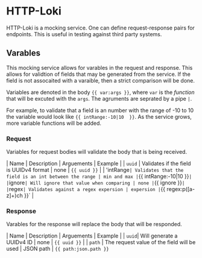 # HTTP-Loki
HTTP-Loki is a mocking service.  One can define request-response pairs for endpoints.  This is useful in testing against third party systems.

## Varables
This mocking service allows for varables in the request and response.  This allows for validtion of fields that may be generated from the service.  If the field is not assocaited with a varaible, then a strict comparison will be done. 

Variables are denoted in the body `{{ var:args }}`, where `var` is the _function_ that will be excuted with the `args`.  The agruments are seprated by a pipe `|`.

For example, to validate that a field is an number with the range of -10 to 10 the variable would look like `{{ intRange:-10|10  }}`.  As the service grows, more variable functions will be added.

### Request
Variables for request bodies will validate the body that is being received.

| Name | Description | Arguements | Example |
| `uuid` | Validates if the field is UUIDv4 format | none | `{{ uuid }}` |
| 'intRange` | Validates that the field is an int between the range | min and max | `{{ intRange:-10|10 }}` |
| `ignore` | Will ignore that value when comparing | none | `{{ ignore }}` |
| `regex` | Validates against a regex expersion | expersion | `{{ regex:p([a-z]+)ch }}` |

### Response
Varables for the response will replace the body that will be responded.

| Name | Description | Arguements | Example |
| `uuid`| Will generate a UUIDv4 ID | none | `{{ uuid }}` |
| `path` | The request value of the field will be used | JSON path | `{{ path:json.path }}`